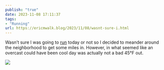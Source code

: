 ```yaml
---
publish: "true"
date: 2023-11-08 17:11:37
tags:
- "Running"
url: https://ericmwalk.blog/2023/11/08/wasnt-sure-i.html
---
```

Wasn’t sure I was going to [run](https://strava.com/activities/10183842223) today or not so I decided to meander around the neighborhood to get some miles in. However, in what seemed like an overcast could have been cool day was actually not a bad 45°F out.

![](https://ericmwalk.blog/uploads/2023/5fc90636-de01-4e9e-9754-cc5f40496bbe.jpg)